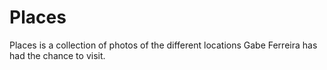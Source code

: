 # Places

Places is a collection of photos of the different locations Gabe Ferreira has had the chance to visit.